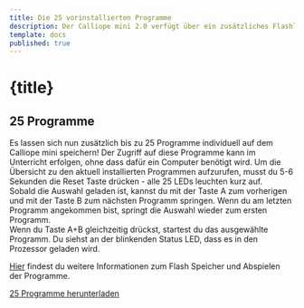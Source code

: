 ```yaml
---
title: Die 25 vorinstallierten Programme
description: Der Calliope mini 2.0 verfügt über ein zusätzliches Flashlaufwerk auf dem 25 Programme vorinstalliert sind. Wie diese gestartet werden können, kannst du hier nachlesen.
template: docs
published: true
---
```


# {title}

## 25 Programme

Es lassen sich nun zusätzlich bis zu 25 Programme individuell auf dem Calliope mini speichern! Der Zugriff auf diese Programme kann im Unterricht erfolgen, ohne dass dafür ein Computer benötigt wird. Um die Übersicht zu den aktuell installierten Programmen aufzurufen, musst du 5-6 Sekunden die Reset Taste drücken - alle 25 LEDs leuchten kurz auf.  
Sobald die Auswahl geladen ist, kannst du mit der Taste A zum vorherigen und mit der Taste B zum nächsten Programm springen. Wenn du am letzten Programm angekommen bist, springt die Auswahl wieder zum ersten Programm.  
Wenn du Taste A+B gleichzeitig drückst, startest du das ausgewählte Programm. Du siehst an der blinkenden Status LED, dass es in den Prozessor geladen wird.

[Hier](https://calliope.cc/start/tipps) findest du weitere Informationen zum Flash Speicher und Abspielen der Programme. 

[25 Programme herunterladen](https://calliope.cc/media/pages/calliope-mini/25programme/589dc979af-1601938460/25originalprogramme.zip)





